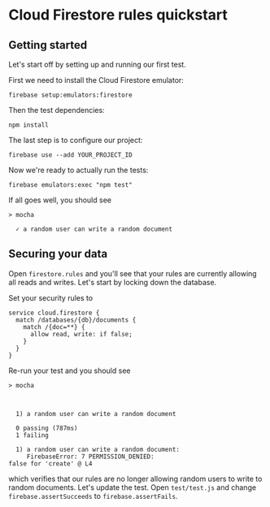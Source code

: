 # Cloud Firestore rules quickstart

## Getting started

Let's start off by setting up and running our first test.

First we need to install the Cloud Firestore emulator:
```
firebase setup:emulators:firestore
```

Then the test dependencies:
```
npm install
```

The last step is to configure our project:
```
firebase use --add YOUR_PROJECT_ID
```

Now we're ready to actually run the tests:
```
firebase emulators:exec "npm test"
```

If all goes well, you should see
```
> mocha

  ✓ a random user can write a random document
```

## Securing your data

Open `firestore.rules` and you'll see that your rules are currently allowing
all reads and writes. Let's start by locking down the database.

Set your security rules to
```
service cloud.firestore {
  match /databases/{db}/documents {
    match /{doc=**} {
      allow read, write: if false;
    }
  }
}
```

Re-run your test and you should see

```
> mocha



  1) a random user can write a random document

  0 passing (787ms)
  1 failing

  1) a random user can write a random document:
     FirebaseError: 7 PERMISSION_DENIED: 
false for 'create' @ L4
```

which verifies that our rules are no longer allowing random users to write to
random documents. Let's update the test. Open `test/test.js` and change
`firebase.assertSucceeds` to `firebase.assertFails`.
